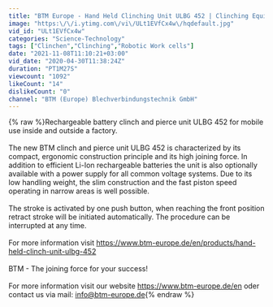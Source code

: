 ```yaml
---
title: "BTM Europe - Hand Held Clinching Unit ULBG 452 | Clinching Equipment"
image: "https:\/\/i.ytimg.com\/vi\/ULt1EVfCx4w\/hqdefault.jpg"
vid_id: "ULt1EVfCx4w"
categories: "Science-Technology"
tags: ["Clinchen","Clinching","Robotic Work cells"]
date: "2021-11-08T11:10:21+03:00"
vid_date: "2020-04-30T11:38:24Z"
duration: "PT1M27S"
viewcount: "1092"
likeCount: "14"
dislikeCount: "0"
channel: "BTM (Europe) Blechverbindungstechnik GmbH"
---
```

{% raw %}Rechargeable battery clinch and pierce unit ULBG 452 for mobile use inside and outside a factory.<br /><br />The new BTM clinch and pierce unit ULBG 452 is characterized by its compact, ergonomic construction principle and its high joining force. In addition to efficient Li-Ion rechargeable batteries the unit is also optionally available with a power supply for all common voltage systems. Due to its low handling weight, the slim construction and the fast piston speed operating in narrow areas is well possible.<br /><br />The stroke is activated by one push button, when reaching the front position retract stroke will be initiated automatically. The procedure can be interrupted at any time.<br /><br />For more information visit <a rel="nofollow" target="blank" href="https://www.btm-europe.de/en/products/hand-held-clinch-unit-ulbg-452">https://www.btm-europe.de/en/products/hand-held-clinch-unit-ulbg-452</a><br /><br />BTM - The joining force for your success!<br /><br />For more information visit our website <a rel="nofollow" target="blank" href="https://www.btm-europe.de/en">https://www.btm-europe.de/en</a> oder contact us via mail: info@btm-europe.de{% endraw %}
